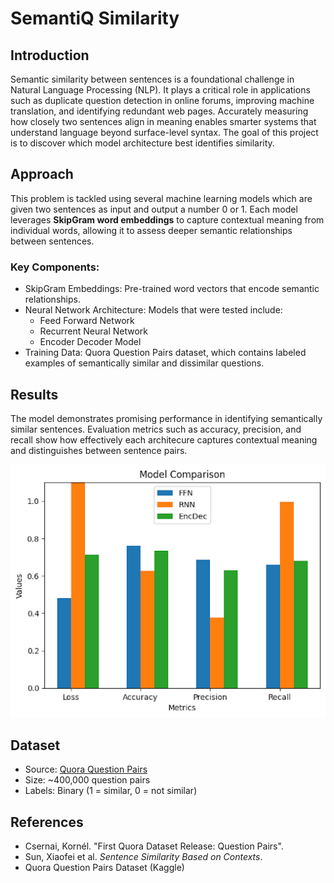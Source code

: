 # SemantiQ Similarity

## Introduction
Semantic similarity between sentences is a foundational challenge in Natural Language Processing (NLP). It plays a critical role in applications such as duplicate question detection in online forums, improving machine translation, and identifying redundant web pages. Accurately measuring how closely two sentences align in meaning enables smarter systems that understand language beyond surface-level syntax. The goal of this project is to discover which model architecture best identifies similarity.

## Approach
This problem is tackled using several machine learning models which are given two sentences as input and output a number 0 or 1. Each model leverages **SkipGram word embeddings** to capture contextual meaning from individual words, allowing it to assess deeper semantic relationships between sentences.

### Key Components:
- SkipGram Embeddings: Pre-trained word vectors that encode semantic relationships.
- Neural Network Architecture: Models that were tested include:
  - Feed Forward Network
  - Recurrent Neural Network
  - Encoder Decoder Model
- Training Data: Quora Question Pairs dataset, which contains labeled examples of semantically similar and dissimilar questions.

## Results
The model demonstrates promising performance in identifying semantically similar sentences. Evaluation metrics such as accuracy, precision, and recall show how effectively each architecure captures contextual meaning and distinguishes between sentence pairs.

![Results](/tex/results.png)

## Dataset
- Source: [Quora Question Pairs](https://www.kaggle.com/datasets/quora/question-pairs-dataset)
- Size: ~400,000 question pairs
- Labels: Binary (1 = similar, 0 = not similar)

## References
- Csernai, Kornél. "First Quora Dataset Release: Question Pairs".
- Sun, Xiaofei et al. *Sentence Similarity Based on Contexts*.
- Quora Question Pairs Dataset (Kaggle)
